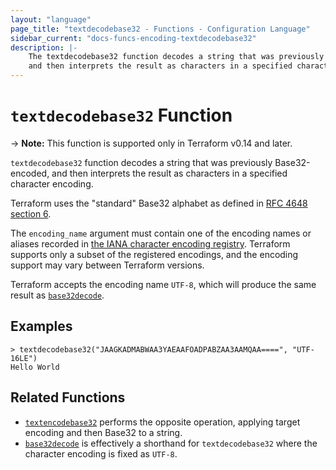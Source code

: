 ```yaml
---
layout: "language"
page_title: "textdecodebase32 - Functions - Configuration Language"
sidebar_current: "docs-funcs-encoding-textdecodebase32"
description: |-
    The textdecodebase32 function decodes a string that was previously Base32-encoded,
    and then interprets the result as characters in a specified character encoding.
---
```


# `textdecodebase32` Function

-> **Note:** This function is supported only in Terraform v0.14 and later.

`textdecodebase32` function decodes a string that was previously Base32-encoded,
and then interprets the result as characters in a specified character encoding.

Terraform uses the "standard" Base32 alphabet as defined in
[RFC 4648 section 6](https://tools.ietf.org/html/rfc4648#section-6).

The `encoding_name` argument must contain one of the encoding names or aliases
recorded in
[the IANA character encoding registry](https://www.iana.org/assignments/character-sets/character-sets.xhtml).
Terraform supports only a subset of the registered encodings, and the encoding
support may vary between Terraform versions.

Terraform accepts the encoding name `UTF-8`, which will produce the same result
as [`base32decode`](./base32decode.html).

## Examples

```
> textdecodebase32("JAAGKADMABWAA3YAEAAFOADPABZAA3AAMQAA====", "UTF-16LE")
Hello World
```

## Related Functions

-   [`textencodebase32`](./textencodebase32.html) performs the opposite operation,
    applying target encoding and then Base32 to a string.
-   [`base32decode`](./base32decode.html) is effectively a shorthand for
    `textdecodebase32` where the character encoding is fixed as `UTF-8`.
